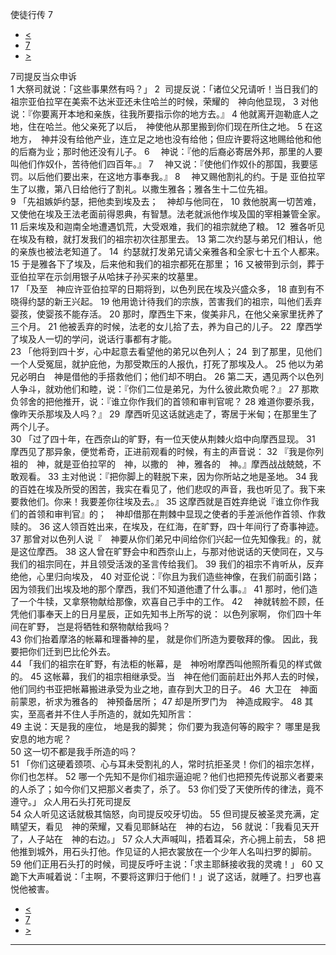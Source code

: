 ﻿





 使徒行传 7




* [<](bible/ACT06.md)
* [7](bible/ACT.md)
* [>](bible/ACT08.md)



 
7司提反当众申诉  
1 大祭司就说：「这些事果然有吗？」 
2  司提反说：「诸位父兄请听！当日我们的祖宗亚伯拉罕在美索不达米亚还未住哈兰的时候，荣耀的　神向他显现， 
3 对他说：『你要离开本地和亲族，往我所要指示你的地方去。』 
4 他就离开迦勒底人之地，住在哈兰。他父亲死了以后，　神使他从那里搬到你们现在所住之地。 
5 在这地方，　神并没有给他产业，连立足之地也没有给他；但应许要将这地赐给他和他的后裔为业；那时他还没有儿子。 
6 　神说：『他的后裔必寄居外邦，那里的人要叫他们作奴仆，苦待他们四百年。』 
7 　神又说：『使他们作奴仆的那国，我要惩罚。以后他们要出来，在这地方事奉我。』 
8 　神又赐他割礼的约。于是 亚伯拉罕生了以撒，第八日给他行了割礼。以撒生雅各；雅各生十二位先祖。  
9 「先祖嫉妒约瑟，把他卖到埃及去；　神却与他同在， 
10 救他脱离一切苦难，又使他在埃及王法老面前得恩典，有智慧。法老就派他作埃及国的宰相兼管全家。 
11 后来埃及和迦南全地遭遇饥荒，大受艰难，我们的祖宗就绝了粮。 
12  雅各听见在埃及有粮，就打发我们的祖宗初次往那里去。 
13 第二次约瑟与弟兄们相认，他的亲族也被法老知道了。 
14  约瑟就打发弟兄请父亲雅各和全家七十五个人都来。 
15 于是雅各下了埃及，后来他和我们的祖宗都死在那里； 
16 又被带到示剑，葬于亚伯拉罕在示剑用银子从哈抹子孙买来的坟墓里。  
17 「及至　神应许亚伯拉罕的日期将到，以色列民在埃及兴盛众多， 
18 直到有不晓得约瑟的新王兴起。 
19 他用诡计待我们的宗族，苦害我们的祖宗，叫他们丢弃婴孩，使婴孩不能存活。 
20 那时，摩西生下来，俊美非凡，在他父亲家里抚养了三个月。 
21 他被丢弃的时候，法老的女儿拾了去，养为自己的儿子。 
22  摩西学了埃及人一切的学问，说话行事都有才能。  
23 「他将到四十岁，心中起意去看望他的弟兄以色列人； 
24  到了那里，见他们一个人受冤屈，就护庇他，为那受欺压的人报仇，打死了那埃及人。 
25 他以为弟兄必明白　神是借他的手搭救他们；他们却不明白。 
26 第二天，遇见两个以色列人争斗，就劝他们和睦，说：『你们二位是弟兄，为什么彼此欺负呢？』 
27 那欺负邻舍的把他推开，说：『谁立你作我们的首领和审判官呢？ 
28 难道你要杀我，像昨天杀那埃及人吗？』 
29  摩西听见这话就逃走了，寄居于米甸；在那里生了两个儿子。  
30 「过了四十年，在西奈山的旷野，有一位天使从荆棘火焰中向摩西显现。 
31  摩西见了那异象，便觉希奇，正进前观看的时候，有主的声音说： 
32 『我是你列祖的　神，就是亚伯拉罕的　神，以撒的　神，雅各的　神。』摩西战战兢兢，不敢观看。 
33 主对他说：『把你脚上的鞋脱下来，因为你所站之地是圣地。 
34 我的百姓在埃及所受的困苦，我实在看见了，他们悲叹的声音，我也听见了。我下来要救他们。你来！我要差你往埃及去。』 
35 这摩西就是百姓弃绝说『谁立你作我们的首领和审判官』的；　神却借那在荆棘中显现之使者的手差派他作首领、作救赎的。 
36 这人领百姓出来，在埃及，在红海，在旷野，四十年间行了奇事神迹。 
37 那曾对以色列人说『　神要从你们弟兄中间给你们兴起一位先知像我』的，就是这位摩西。 
38 这人曾在旷野会中和西奈山上，与那对他说话的天使同在，又与我们的祖宗同在，并且领受活泼的圣言传给我们。 
39 我们的祖宗不肯听从，反弃绝他，心里归向埃及， 
40 对亚伦说：『你且为我们造些神像，在我们前面引路；因为领我们出埃及地的那个摩西，我们不知道他遭了什么事。』 
41 那时，他们造了一个牛犊，又拿祭物献给那像，欢喜自己手中的工作。 
42 　神就转脸不顾，任凭他们事奉天上的日月星辰，正如先知书上所写的说： 以色列家啊， 你们四十年间在旷野， 岂是将牺牲和祭物献给我吗？  
43 你们抬着摩洛的帐幕和理番神的星， 就是你们所造为要敬拜的像。 因此，我要把你们迁到巴比伦外去。  
44 「我们的祖宗在旷野，有法柜的帐幕，是　神吩咐摩西叫他照所看见的样式做的。 
45 这帐幕，我们的祖宗相继承受。当　神在他们面前赶出外邦人去的时候，他们同约书亚把帐幕搬进承受为业之地，直存到大卫的日子。 
46  大卫在　神面前蒙恩，祈求为雅各的　神预备居所； 
47 却是所罗门为　神造成殿宇。 
48 其实，至高者并不住人手所造的，就如先知所言：  
49 主说：天是我的座位， 地是我的脚凳； 你们要为我造何等的殿宇？ 哪里是我安息的地方呢？  
50 这一切不都是我手所造的吗？  
51 「你们这硬着颈项、心与耳未受割礼的人，常时抗拒圣灵！你们的祖宗怎样，你们也怎样。 
52 哪一个先知不是你们祖宗逼迫呢？他们也把预先传说那义者要来的人杀了；如今你们又把那义者卖了，杀了。 
53 你们受了天使所传的律法，竟不遵守。」 众人用石头打死司提反  
54 众人听见这话就极其恼怒，向司提反咬牙切齿。 
55 但司提反被圣灵充满，定睛望天，看见　神的荣耀，又看见耶稣站在　神的右边， 
56 就说：「我看见天开了，人子站在　神的右边。」 
57 众人大声喊叫，捂着耳朵，齐心拥上前去， 
58 把他推到城外，用石头打他。作见证的人把衣裳放在一个少年人名叫扫罗的脚前。 
59 他们正用石头打的时候，司提反呼吁主说：「求主耶稣接收我的灵魂！」 
60 又跪下大声喊着说：「主啊，不要将这罪归于他们！」说了这话，就睡了。扫罗也喜悦他被害。 
* [<](bible/ACT06.md)
* [7](bible/ACT.md)
* [>](bible/ACT08.md)





---









